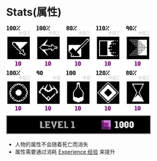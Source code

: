 # Stats(属性)

![Stats](assetes/stats/Stats_icons.png)

- 人物的属性不会随着死亡而消失
- 属性需要通过消耗 [Experience 经验]() 来提升